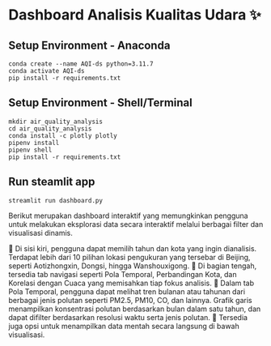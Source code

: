 # Dashboard Analisis Kualitas Udara ✨

## Setup Environment - Anaconda
```
conda create --name AQI-ds python=3.11.7
conda activate AQI-ds
pip install -r requirements.txt
```

## Setup Environment - Shell/Terminal
```
mkdir air_quality_analysis
cd air_quality_analysis
conda install -c plotly plotly
pipenv install
pipenv shell
pip install -r requirements.txt
```

## Run steamlit app
```
streamlit run dashboard.py
```

Berikut merupakan dashboard interaktif yang memungkinkan pengguna untuk melakukan eksplorasi data secara interaktif melalui berbagai filter dan visualisasi dinamis.


🔹 Di sisi kiri, pengguna dapat memilih tahun dan kota yang ingin dianalisis. Terdapat lebih dari 10 pilihan lokasi pengukuran yang tersebar di Beijing, seperti Aotizhongxin, Dongsi, hingga Wanshouxigong.
🔹 Di bagian tengah, tersedia tab navigasi seperti Pola Temporal, Perbandingan Kota, dan Korelasi dengan Cuaca yang memisahkan tiap fokus analisis.
🔹 Dalam tab Pola Temporal, pengguna dapat melihat tren bulanan atau tahunan dari berbagai jenis polutan seperti PM2.5, PM10, CO, dan lainnya. Grafik garis menampilkan konsentrasi polutan berdasarkan bulan dalam satu tahun, dan dapat difilter berdasarkan resolusi waktu serta jenis polutan.
🔹 Tersedia juga opsi untuk menampilkan data mentah secara langsung di bawah visualisasi.
